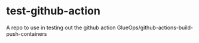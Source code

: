 # test-github-action
A repo to use in testing out the github action GlueOps/github-actions-build-push-containers
